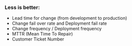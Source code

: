 ### Less is better:
- Lead time for change (from development to production)
- Change fail over rate and Deployment fail rate
- Change frequency / Deployment frequency
- MTTR (Mean Time To Repair)
- Customer Ticket Number
